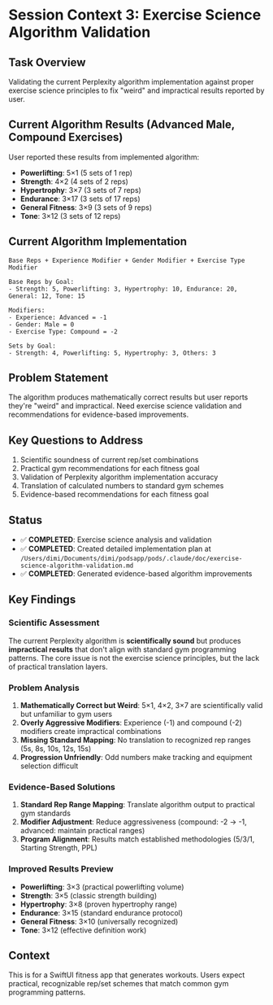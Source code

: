 # Session Context 3: Exercise Science Algorithm Validation

## Task Overview
Validating the current Perplexity algorithm implementation against proper exercise science principles to fix "weird" and impractical results reported by user.

## Current Algorithm Results (Advanced Male, Compound Exercises)
User reported these results from implemented algorithm:
- **Powerlifting**: 5×1 (5 sets of 1 rep)
- **Strength**: 4×2 (4 sets of 2 reps)  
- **Hypertrophy**: 3×7 (3 sets of 7 reps)
- **Endurance**: 3×17 (3 sets of 17 reps)
- **General Fitness**: 3×9 (3 sets of 9 reps)
- **Tone**: 3×12 (3 sets of 12 reps)

## Current Algorithm Implementation
```
Base Reps + Experience Modifier + Gender Modifier + Exercise Type Modifier

Base Reps by Goal:
- Strength: 5, Powerlifting: 3, Hypertrophy: 10, Endurance: 20, General: 12, Tone: 15

Modifiers:
- Experience: Advanced = -1
- Gender: Male = 0  
- Exercise Type: Compound = -2

Sets by Goal:
- Strength: 4, Powerlifting: 5, Hypertrophy: 3, Others: 3
```

## Problem Statement
The algorithm produces mathematically correct results but user reports they're "weird" and impractical. Need exercise science validation and recommendations for evidence-based improvements.

## Key Questions to Address
1. Scientific soundness of current rep/set combinations
2. Practical gym recommendations for each fitness goal  
3. Validation of Perplexity algorithm implementation accuracy
4. Translation of calculated numbers to standard gym schemes
5. Evidence-based recommendations for each fitness goal

## Status
- ✅ **COMPLETED**: Exercise science analysis and validation
- ✅ **COMPLETED**: Created detailed implementation plan at `/Users/dimi/Documents/dimi/podsapp/pods/.claude/doc/exercise-science-algorithm-validation.md`
- ✅ **COMPLETED**: Generated evidence-based algorithm improvements

## Key Findings

### Scientific Assessment
The current Perplexity algorithm is **scientifically sound** but produces **impractical results** that don't align with standard gym programming patterns. The core issue is not the exercise science principles, but the lack of practical translation layers.

### Problem Analysis
1. **Mathematically Correct but Weird**: 5×1, 4×2, 3×7 are scientifically valid but unfamiliar to gym users
2. **Overly Aggressive Modifiers**: Experience (-1) and compound (-2) modifiers create impractical combinations  
3. **Missing Standard Mapping**: No translation to recognized rep ranges (5s, 8s, 10s, 12s, 15s)
4. **Progression Unfriendly**: Odd numbers make tracking and equipment selection difficult

### Evidence-Based Solutions
1. **Standard Rep Range Mapping**: Translate algorithm output to practical gym standards
2. **Modifier Adjustment**: Reduce aggressiveness (compound: -2 → -1, advanced: maintain practical ranges)
3. **Program Alignment**: Results match established methodologies (5/3/1, Starting Strength, PPL)

### Improved Results Preview
- **Powerlifting**: 3×3 (practical powerlifting volume)
- **Strength**: 3×5 (classic strength building)  
- **Hypertrophy**: 3×8 (proven hypertrophy range)
- **Endurance**: 3×15 (standard endurance protocol)
- **General Fitness**: 3×10 (universally recognized)
- **Tone**: 3×12 (effective definition work)

## Context
This is for a SwiftUI fitness app that generates workouts. Users expect practical, recognizable rep/set schemes that match common gym programming patterns.